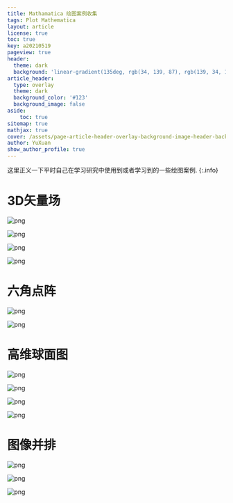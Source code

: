 ```yaml
---
title: Mathamatica 绘图案例收集
tags: Plot Mathematica
layout: article
license: true
toc: true
key: a20210519
pageview: true
header:
  theme: dark
  background: 'linear-gradient(135deg, rgb(34, 139, 87), rgb(139, 34, 139))'
article_header:
  type: overlay
  theme: dark
  background_color: '#123'
  background_image: false
aside:
    toc: true
sitemap: true
mathjax: true
cover: /assets/page-article-header-overlay-background-image-header-background.jpg
author: YuXuan
show_author_profile: true
---
```

这里正义一下平时自己在学习研究中使用到或者学习到的一些绘图案例.
{:.info}
<!--more-->
# 3D矢量场
![png](/assets/images/Mma/vector-sphere-code.png)

![png](/assets/images/Mma/vector-sphere.png)

![png](/assets/images/Mma/vector-sphere-code2.png)

![png](/assets/images/Mma/vector-sphere2.png)

# 六角点阵
![png](/assets/images/Mma/honeycomb1.png)

![png](/assets/images/Mma/honeycomb2.png)

# 高维球面图
![png](/assets/images/Mma/hd-sphere-code1.png)

![png](/assets/images/Mma/hd-sphere1.png)

![png](/assets/images/Mma/hd-sphere-code2.png)

![png](/assets/images/Mma/hd-sphere2.png)

# 图像并排
![png](/assets/images/Mma/multi-pic1.png)

![png](/assets/images/Mma/multi-pic-code2.png)

![png](/assets/images/Mma/multi-pic2.png)




